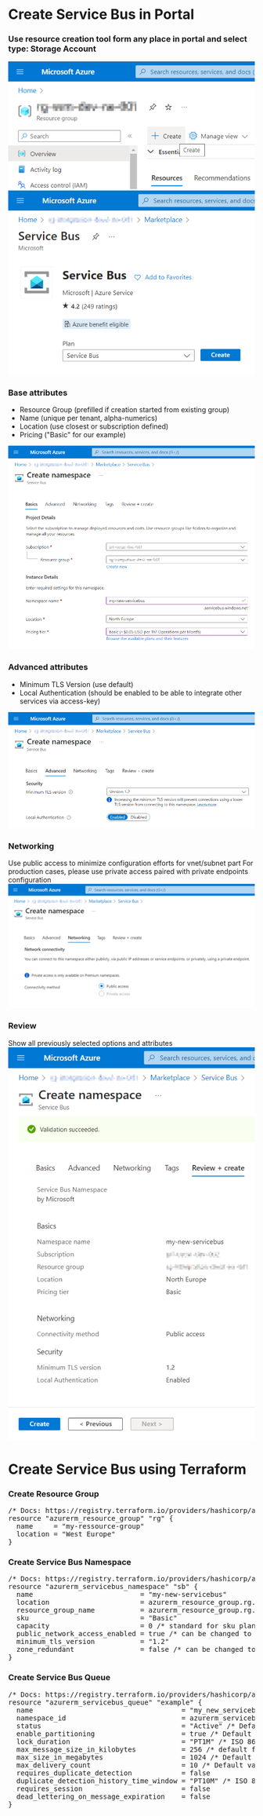 # Create Service Bus in Portal

### Use resource creation tool form any place in portal and select type: Storage Account
![img.png](assets/sb_create_000.png)
![img.png](assets/sb_create_001.png)

### Base attributes

- Resource Group (prefilled if creation started from existing group)
- Name (unique per tenant, alpha-numerics)
- Location (use closest or subscription defined)
- Pricing ("Basic" for our example)

![img.png](assets/sb_create_002.png)

### Advanced attributes

- Minimum TLS Version (use default)
- Local Authentication (should be enabled to be able to integrate other services via access-key)

![img.png](assets/sb_create_003.png)

### Networking
Use public access to minimize configuration efforts for vnet/subnet part
For production cases, please use private access paired with private endpoints configuration
![img.png](assets/sb_create_004.png)

### Review
Show all previously selected options and attributes
![img.png](assets/sb_create_005.png)

# Create Service Bus using Terraform

### Create Resource Group
<pre>
/* Docs: https://registry.terraform.io/providers/hashicorp/azurerm/latest/docs/resources/resource_group */
resource "azurerm_resource_group" "rg" {
  name     = "my-ressource-group"
  location = "West Europe"
}
</pre>

### Create Service Bus Namespace
<pre>
/* Docs: https://registry.terraform.io/providers/hashicorp/azurerm/latest/docs/resources/servicebus_namespace.html */
resource "azurerm_servicebus_namespace" "sb" {
  name                          = "my-new-servicebus"
  location                      = azurerm_resource_group.rg.location
  resource_group_name           = azurerm_resource_group.rg.name
  sku                           = "Basic"
  capacity                      = 0 /* standard for sku plan */
  public_network_access_enabled = true /* can be changed to false for premium */
  minimum_tls_version           = "1.2"
  zone_redundant                = false /* can be changed to true for premium */
}
</pre>

### Create Service Bus Queue
<pre>
/* Docs: https://registry.terraform.io/providers/hashicorp/azurerm/latest/docs/resources/servicebus_queue */
resource "azurerm_servicebus_queue" "example" {
  name                                    = "my_new_servicebus_queue"
  namespace_id                            = azurerm_servicebus_namespace.sb.id
  status                                  = "Active" /* Default value */
  enable_partitioning                     = true /* Default value */
  lock_duration                           = "PT1M" /* ISO 8601 timespan duration, 5 min is max */
  max_message_size_in_kilobytes           = 256 /* default for Basic tier */
  max_size_in_megabytes                   = 1024 /* Default value */
  max_delivery_count                      = 10 /* Default value */
  requires_duplicate_detection            = false
  duplicate_detection_history_time_window = "PT10M" /* ISO 8601 timespan duration, 5 min is max */
  requires_session                        = false
  dead_lettering_on_message_expiration    = false
}
</pre>
